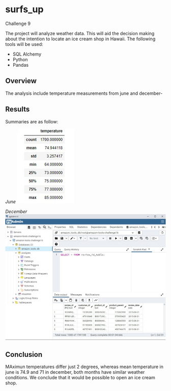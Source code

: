# surfs_up
Challenge 9

The project will analyze weather data. This will aid the decision making about the intention to locate an ice cream shop in Hawaii.
The following tools will be used:
* SQL Alchemy
* Python
* Pandas

## Overview

The analysis include temperature measurements from june and december-


 ## Results
 
Summaries are as follow:

*June* ![This is an image](https://github.com/cazaresG/surfs_up/blob/59f72a202c85b84bdfc37c54f61721558e1f82e9/june_temps.jpg) 

*December* ![This is an image](https://github.com/cazaresG/Amazon_Vine_Analysis/blob/903bd7c867289b34f6f51ded8a950024d43dd8dd/review_id_table.jpg) 

## Conclusion

MAximun temperatures differ just 2 degrees, whereas mean temperature in june is 74.9 and 71 in december, both months have similar weather conditions.
We conclude that it would be possible to open an ice cream shop.



